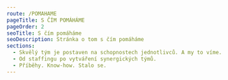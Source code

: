 ```yaml
---
route: /POMAHAME
pageTitle: S ČÍM POMÁHÁME
pageOrder: 2
seoTitle: S čím pomáháme
seoDescription: Stránka o tom s čím pomáháme
sections:
  - Skvělý tým je postaven na schopnostech jednotlivců. A my to víme.
  - Od staffingu po vytváření synergických týmů.
  - Příběhy. Know-how. Stalo se.
---
```

